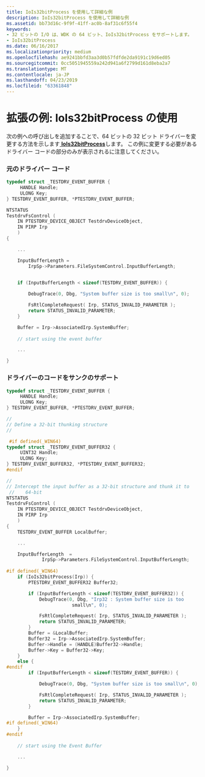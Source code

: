 ```yaml
---
title: IoIs32bitProcess を使用して詳細な例
description: IoIs32bitProcess を使用して詳細な例
ms.assetid: bb73d16c-9f9f-41ff-ac0b-8af31c6f55f4
keywords:
- 32 ビットの I/O は、WDK の 64 ビット、IoIs32bitProcess をサポートします。
- IoIs32bitProcess
ms.date: 06/16/2017
ms.localizationpriority: medium
ms.openlocfilehash: ae9241bbfd3aa3d0b57fdfde2da9191c19d6ed05
ms.sourcegitcommit: 0cc5051945559a242d941a6f2799d161d8eba2a7
ms.translationtype: MT
ms.contentlocale: ja-JP
ms.lasthandoff: 04/23/2019
ms.locfileid: "63361848"
---
```

# <a name="extended-example-using-iois32bitprocess"></a>拡張の例: IoIs32bitProcess の使用





次の例への呼び出しを追加することで、64 ビットの 32 ビット ドライバーを変更する方法を示します[ **IoIs32bitProcess**](https://msdn.microsoft.com/library/windows/hardware/ff549372)します。 この例に変更する必要があるドライバー コードの部分のみが表示されるに注意してください。

### <a name="original-driver-code"></a>元のドライバー コード

```cpp
typedef struct _TESTDRV_EVENT_BUFFER {
     HANDLE Handle;
     ULONG Key;
} TESTDRV_EVENT_BUFFER, *PTESTDRV_EVENT_BUFFER;

NTSTATUS
TestdrvFsControl (
    IN PTESTDRV_DEVICE_OBJECT TestdrvDeviceObject,
    IN PIRP Irp
    )
{

    ...

    InputBufferLength = 
        IrpSp->Parameters.FileSystemControl.InputBufferLength;
 

    if (InputBufferLength < sizeof(TESTDRV_EVENT_BUFFER)) {

        DebugTrace(0, Dbg, "System buffer size is too small\n", 0);

        FsRtlCompleteRequest( Irp, STATUS_INVALID_PARAMETER );
        return STATUS_INVALID_PARAMETER;
    }

    Buffer = Irp->AssociatedIrp.SystemBuffer;
 
    // start using the event buffer

    ...

}
```

### <a name="driver-code-with-thunking-support"></a>ドライバーのコードをサンクのサポート

```cpp
typedef struct _TESTDRV_EVENT_BUFFER {
     HANDLE Handle;
     ULONG Key;
} TESTDRV_EVENT_BUFFER, *PTESTDRV_EVENT_BUFFER;

//
// Define a 32-bit thunking structure 
//

 #if defined(_WIN64)
typedef struct _TESTDRV_EVENT_BUFFER32 {
     UINT32 Handle;
     ULONG Key;
} TESTDRV_EVENT_BUFFER32, *PTESTDRV_EVENT_BUFFER32;
#endif

//
// Intercept the input buffer as a 32-bit structure and thunk it to 
 //    64-bit
NTSTATUS
TestdrvFsControl (
    IN PTESTDRV_DEVICE_OBJECT TestdrvDeviceObject,
    IN PIRP Irp
    )
{
    TESTDRV_EVENT_BUFFER LocalBuffer;

    ...

    InputBufferLength  =                             
             IrpSp->Parameters.FileSystemControl.InputBufferLength;
 
#if defined(_WIN64)
    if (IoIs32bitProcess(Irp)) {
        PTESTDRV_EVENT_BUFFER32 Buffer32;

        if (InputBufferLength < sizeof(TESTDRV_EVENT_BUFFER32)) {
            DebugTrace(0, Dbg, "Irp32 : System buffer size is too
                        small\n", 0);

            FsRtlCompleteRequest( Irp, STATUS_INVALID_PARAMETER );
            return STATUS_INVALID_PARAMETER;
        }
        Buffer = &LocalBuffer;
        Buffer32 = Irp->AssociatedIrp.SystemBuffer;
        Buffer->Handle = (HANDLE)Buffer32->Handle;
        Buffer->Key = Buffer32->Key;
    }
    else {
#endif
        if (InputBufferLength < sizeof(TESTDRV_EVENT_BUFFER)) {

            DebugTrace(0, Dbg, "System buffer size is too small\n", 0);

            FsRtlCompleteRequest( Irp, STATUS_INVALID_PARAMETER );
            return STATUS_INVALID_PARAMETER;
        }

        Buffer = Irp->AssociatedIrp.SystemBuffer;
#if defined(_WIN64)
    }
#endif
 
    // start using the Event Buffer

    ...

}
```

 

 




